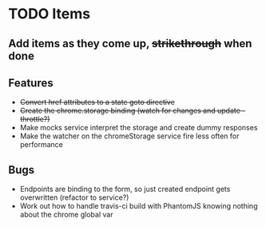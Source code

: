 TODO Items
==========
Add items as they come up, <del>strikethrough</del> when done
-----------------------------------------------------

Features
--------
* <del>Convert href attributes to a state goto directive</del>
* <del>Create the chrome.storage binding (watch for changes and update - throttle?)</del>
* Make mocks service interpret the storage and create dummy responses
* Make the watcher on the chromeStorage service fire less often for performance


Bugs
----
* Endpoints are binding to the form, so just created endpoint gets overwritten (refactor to service?)
* Work out how to handle travis-ci build with PhantomJS knowing nothing about the chrome global var